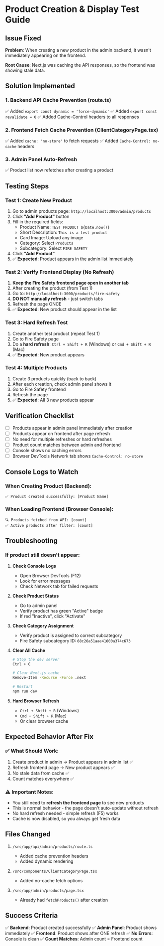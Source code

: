 # Product Creation & Display Test Guide

## Issue Fixed
**Problem**: When creating a new product in the admin backend, it wasn't immediately appearing on the frontend.

**Root Cause**: Next.js was caching the API responses, so the frontend was showing stale data.

## Solution Implemented

### 1. Backend API Cache Prevention (route.ts)
✅ Added `export const dynamic = 'force-dynamic'`
✅ Added `export const revalidate = 0`
✅ Added Cache-Control headers to all responses

### 2. Frontend Fetch Cache Prevention (ClientCategoryPage.tsx)
✅ Added `cache: 'no-store'` to fetch requests
✅ Added `Cache-Control: no-cache` headers

### 3. Admin Panel Auto-Refresh
✅ Product list now refetches after creating a product

## Testing Steps

### Test 1: Create New Product
1. Go to admin products page: `http://localhost:3000/admin/products`
2. Click **"Add Product"** button
3. Fill in the required fields:
   - Product Name: `TEST PRODUCT ${Date.now()}`
   - Short Description: `This is a test product`
   - Card Image: Upload any image
   - Category: Select `Products`
   - Subcategory: Select `FIRE SAFETY`
4. Click **"Add Product"**
5. ✅ **Expected**: Product appears in the admin list immediately

### Test 2: Verify Frontend Display (No Refresh)
1. **Keep the Fire Safety frontend page open in another tab**
2. After creating the product (from Test 1)
3. Go to: `http://localhost:3000/products/fire-safety`
4. **DO NOT manually refresh** - just switch tabs
5. Refresh the page ONCE
6. ✅ **Expected**: New product should appear in the list

### Test 3: Hard Refresh Test
1. Create another test product (repeat Test 1)
2. Go to Fire Safety page
3. Do a **hard refresh**: `Ctrl + Shift + R` (Windows) or `Cmd + Shift + R` (Mac)
4. ✅ **Expected**: New product appears

### Test 4: Multiple Products
1. Create 3 products quickly (back to back)
2. After each creation, check admin panel shows it
3. Go to Fire Safety frontend
4. Refresh the page
5. ✅ **Expected**: All 3 new products appear

## Verification Checklist

- [ ] Products appear in admin panel immediately after creation
- [ ] Products appear on frontend after page refresh
- [ ] No need for multiple refreshes or hard refreshes
- [ ] Product count matches between admin and frontend
- [ ] Console shows no caching errors
- [ ] Browser DevTools Network tab shows `Cache-Control: no-store`

## Console Logs to Watch

### When Creating Product (Backend):
```
✅ Product created successfully: [Product Name]
```

### When Loading Frontend (Browser Console):
```
🔍 Products fetched from API: [count]
✅ Active products after filter: [count]
```

## Troubleshooting

### If product still doesn't appear:

1. **Check Console Logs**
   - Open Browser DevTools (F12)
   - Look for error messages
   - Check Network tab for failed requests

2. **Check Product Status**
   - Go to admin panel
   - Verify product has green "Active" badge
   - If red "Inactive", click "Activate"

3. **Check Category Assignment**
   - Verify product is assigned to correct subcategory
   - Fire Safety subcategory ID: `68c26a51aae41600a374c673`

4. **Clear All Cache**
   ```bash
   # Stop the dev server
   Ctrl + C
   
   # Clear Next.js cache
   Remove-Item -Recurse -Force .next
   
   # Restart
   npm run dev
   ```

5. **Hard Browser Refresh**
   - `Ctrl + Shift + R` (Windows)
   - `Cmd + Shift + R` (Mac)
   - Or clear browser cache

## Expected Behavior After Fix

### ✅ What Should Work:
1. Create product in admin → Product appears in admin list ✅
2. Refresh frontend page → New product appears ✅
3. No stale data from cache ✅
4. Count matches everywhere ✅

### ⚠️ Important Notes:
- You still need to **refresh the frontend page** to see new products
- This is normal behavior - the page doesn't auto-update without refresh
- No hard refresh needed - simple refresh (F5) works
- Cache is now disabled, so you always get fresh data

## Files Changed

1. `/src/app/api/admin/products/route.ts`
   - Added cache prevention headers
   - Added dynamic rendering

2. `/src/components/ClientCategoryPage.tsx`
   - Added no-cache fetch options

3. `/src/app/admin/products/page.tsx`
   - Already had `fetchProducts()` after creation

## Success Criteria

✅ **Backend**: Product created successfully
✅ **Admin Panel**: Product shows immediately
✅ **Frontend**: Product shows after ONE refresh
✅ **No Errors**: Console is clean
✅ **Count Matches**: Admin count = Frontend count
